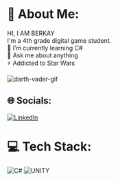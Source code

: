 # 💫 About Me:
HI, I AM BERKAY<br>I'm a 4th grade digital game student.<br>🌱 I’m currently learning C#<br>💬 Ask me about anything <br>⚡ Addicted to Star Wars

![darth-vader-gif](https://github.com/Bechoarslan/Bechoarslan/assets/92801714/70a0c73b-6ff8-4d69-aa6a-8c4f7f84f5b0)

## 🌐 Socials:
[![LinkedIn](https://img.shields.io/badge/LinkedIn-%230077B5.svg?logo=linkedin&logoColor=white)](https://linkedin.com/in/https://www.linkedin.com/in/berkayarslan-/) 

# 💻 Tech Stack:
![C#](https://img.shields.io/badge/c%23-%23239120.svg?style=for-the-badge&logo=c-sharp&logoColor=white) ![UNITY](https://img.shields.io/badge/Unity-%2320232a.svg?style=for-the-badge&logo=unity&logoColor=white)


<!-- Proudly created with GPRM ( https://gprm.itsvg.in ) -->
